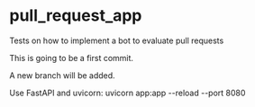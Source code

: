 # pull_request_app

Tests on how to implement a bot to evaluate pull requests

This is going to be a first commit.

A new branch will be added.

Use FastAPI and uvicorn:
uvicorn app:app --reload --port 8080
